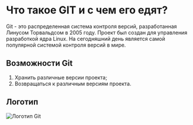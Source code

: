 # Что такое GIT и с чем его едят?

Git - это распределенная система контроля версий, разработанная Линусом Торвальдсом в 2005 году. Проект был создан для управления разработкой ядра Linux. На сегодняшний день является самой популярной системой контроля версий в мире.

## Возможности Git

1. Хранить различные версии проекта;
2. Возвращаться к различным версиям проекта.

## Логотип 

![Логотип Git](Git-logo.jpeg)